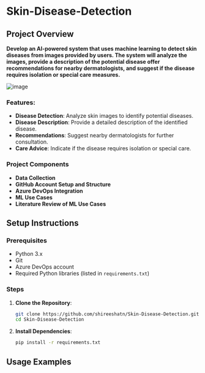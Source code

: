 # Skin-Disease-Detection   

## **Project Overview** ##
**Develop an AI-powered system that uses machine learning to detect skin diseases from images provided by users. The system will analyze the images, provide a description of the potential disease offer recommendations for nearby dermatologists, and suggest if the disease requires isolation or special care measures.**

![image](https://github.com/shireeshatn/Skin-Disease-Detection/assets/146500562/574580d0-7045-4505-b1b8-b1f8685e41d3)

### Features:
- **Disease Detection**: Analyze skin images to identify potential diseases.
- **Disease Description**: Provide a detailed description of the identified disease.
- **Recommendations**: Suggest nearby dermatologists for further consultation.
- **Care Advice**: Indicate if the disease requires isolation or special care.

### Project Components
- **Data Collection**
- **GitHub Account Setup and Structure**
- **Azure DevOps Integration**
- **ML Use Cases**
- **Literature Review of ML Use Cases**

## Setup Instructions

### Prerequisites
- Python 3.x
- Git
- Azure DevOps account
- Required Python libraries (listed in `requirements.txt`)

### Steps

1. **Clone the Repository**:
    ```bash
    git clone https://github.com/shireeshatn/Skin-Disease-Detection.git
    cd Skin-Disease-Detection
    ```

2. **Install Dependencies**:
    ```bash
    pip install -r requirements.txt
    ```


## Usage Examples
